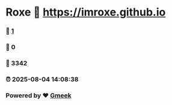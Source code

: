 # Roxe :link: https://imroxe.github.io 
### :page_facing_up: [1](https://imroxe.github.io/tag.html) 
### :speech_balloon: 0 
### :hibiscus: 3342 
### :alarm_clock: 2025-08-04 14:08:38 
### Powered by :heart: [Gmeek](https://github.com/Meekdai/Gmeek)
